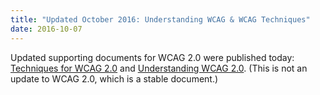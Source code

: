 ```yaml
---
title: "Updated October 2016: Understanding WCAG & WCAG Techniques"
date: 2016-10-07
---
```

<p>Updated supporting documents for WCAG 2.0 were published today: <a href="https://www.w3.org/TR/WCAG20-TECHS/">Techniques for WCAG 2.0</a> and <a href="https://www.w3.org/TR/UNDERSTANDING-WCAG20/">Understanding WCAG 2.0</a>. (This is not an update to WCAG 2.0, which is a stable document.)</p>